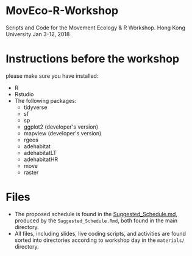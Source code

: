 # MovEco-R-Workshop
Scripts and Code for the Movement Ecology &amp; R Workshop. Hong Kong University Jan 3-12, 2018

# Instructions before the workshop
please make sure you have installed:

- R
- Rstudio
- The following packages:
    - tidyverse
    - sf
    - sp
    - ggplot2 (developer's version)
    - mapview (developer's version)
    - rgeos
    - adehabitat
    - adehabitatLT
    - adehabitatHR
    - move
    - raster
  
# Files

- The proposed schedule is found in the [Suggested_Schedule.md](https://github.com/dpseidel/MovEco-R-Workshop/blob/master/Suggested_Schedule.md), produced by the `Suggested_Schedule.Rmd`, both found in the main directory. 
- All files, including slides, live coding scripts, and activities are found sorted into directories according to workshop day in the `materials/` directory.


